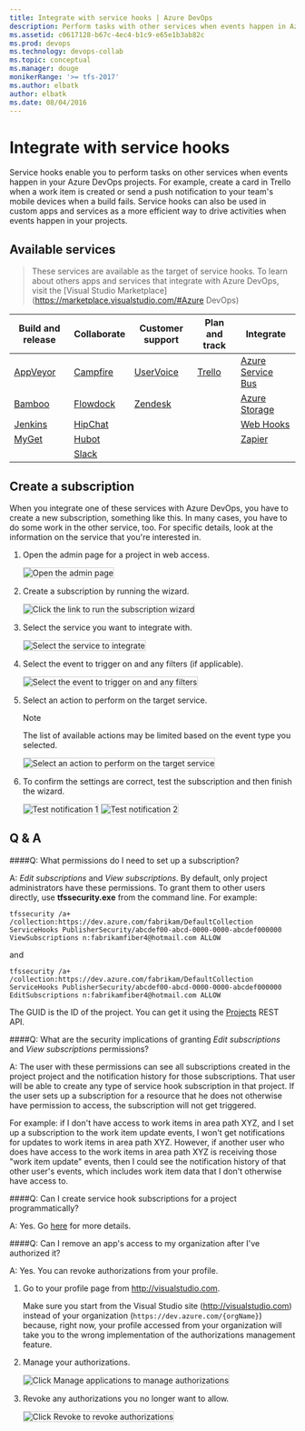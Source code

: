 ```yaml
---
title: Integrate with service hooks | Azure DevOps
description: Perform tasks with other services when events happen in Azure DevOps projects
ms.assetid: c0617128-b67c-4ec4-b1c9-e65e1b3ab82c
ms.prod: devops
ms.technology: devops-collab
ms.topic: conceptual
ms.manager: douge
monikerRange: '>= tfs-2017'
ms.author: elbatk
author: elbatk
ms.date: 08/04/2016
---
```


# Integrate with service hooks

Service hooks enable you to perform tasks on other services when events happen in your Azure DevOps
projects. For example, create a card in Trello when a work item is created 
or send a push notification to your team's mobile devices when a build fails. Service hooks 
can also be used in custom apps and services as a more efficient way to drive activities 
when events happen in your projects.

## Available services

> These services are available as the target of service hooks. To learn about others apps and services that integrate with Azure DevOps, visit the [Visual Studio Marketplace](https://marketplace.visualstudio.com/#Azure DevOps)

Build and release                  |  Collaborate 	                    | Customer support	                    | Plan and track 	             | Integrate
-------------------		           |  -------------	                    | ----------------		                | ---------		                 | -------
[AppVeyor](./services/appveyor.md) | [Campfire](./services/campfire.md) | [UserVoice](./services/uservoice.md)  | [Trello](./services/trello.md) | [Azure Service Bus](./services/azure-service-bus.md)
[Bamboo](./services/bamboo.md)	   |	[Flowdock](./services/flowdock.md)	|	[Zendesk](./services/zendesk.md) 		|			|	[Azure Storage](./services/azure-storage.md)
[Jenkins](./services/jenkins.md)   |	[HipChat](./services/hipchat.md)	|											|			|	[Web Hooks](./services/webhooks.md) |
[MyGet](./services/myget.md)	   |	[Hubot](./services/hubot.md)		|											|			|	[Zapier](./services/zapier.md) |
								   |	[Slack](./services/slack.md)		|											|			|

## Create a subscription

When you integrate one of these services with Azure DevOps, 
you have to create a new subscription, something like this. In many cases, 
you have to do some work in the other service, too. For specific details, 
look at the information on the service that you're interested in.

1.	Open the admin page for a project in web access.

    <img alt="Open the admin page" src="./_img/openadmin.png" style="border: 1px solid #CCCCCC" />

2. 	Create a subscription by running the wizard.

    <img alt="Click the link to run the subscription wizard" src="./_img/createfirst.png" style="border: 1px solid #CCCCCC" />
 
3.	Select the service you want to integrate with.

    <img alt="Select the service to integrate" src="./_img/selectservice.png" style="border: 1px solid #CCCCCC" />
 
4.	Select the event to trigger on and any filters (if applicable).

    <img alt="Select the event to trigger on and any filters" src="./_img/Trello_wizard_Event.png" style="border: 1px solid #CCCCCC" />
 
5.	Select an action to perform on the target service. 

	> [!NOTE]
    > The list of available actions may be limited based on the event type you selected. 

    <img alt="Select an action to perform on the target service" src="./_img/Trello_wizard_Action.png" style="border: 1px solid #CCCCCC" />

6.	To confirm the settings are correct, test the subscription and then finish the wizard.

    <img alt="Test notification 1" src="./_img/test1.png" style="border: 1px solid #CCCCCC" />
	
    <img alt="Test notification 2" src="./_img/test2.png" style="border: 1px solid #CCCCCC" />	
 
## Q & A

<!-- BEGINSECTION class="md-qanda" -->

<a id="subscription-permissions" /> 
####Q: What permissions do I need to set up a subscription?

A: *Edit subscriptions* and *View subscriptions*. By default, only project administrators 
have these permissions. To grant them to other users directly, use **tfssecurity.exe** 
from the command line. For example:

```
tfssecurity /a+ /collection:https://dev.azure.com/fabrikam/DefaultCollection ServiceHooks PublisherSecurity/abcdef00-abcd-0000-0000-abcdef000000 ViewSubscriptions n:fabrikamfiber4@hotmail.com ALLOW
```

and

```
tfssecurity /a+ /collection:https://dev.azure.com/fabrikam/DefaultCollection ServiceHooks PublisherSecurity/abcdef00-abcd-0000-0000-abcdef000000 EditSubscriptions n:fabrikamfiber4@hotmail.com ALLOW
```

The GUID is the ID of the project. You can get it using the [Projects](https://docs.microsoft.com/en-us/rest/api/vsts/) REST API.

####Q: What are the security implications of granting *Edit subscriptions* and *View subscriptions* permissions?

A: The user with these permissions can see all subscriptions created in the project 
project and the notification history for those subscriptions. That user will be able to 
create any type of service hook subscription in that project. If the user sets up a 
subscription for a resource that he does not otherwise have permission to access, the 
subscription will not get triggered. 

For example: if I don't have access to work items in area path XYZ, and I set up a 
subscription to the work item update events, I won't get notifications for updates 
to work items in area path XYZ. However, if another user who does have access to the work 
items in area path XYZ is receiving those "work item update" events, then I could see the 
notification history of that other user's events, which includes work item data that I 
don't otherwise have access to.

####Q: Can I create service hook subscriptions for a project programmatically?

A: Yes. Go [here](create-subscription.md) for more details.

####Q: Can I remove an app's access to my organization after I've authorized it?

A: Yes. You can revoke authorizations from your profile.

1. 	Go to your profile page from http://visualstudio.com. 

	Make sure you start from the Visual Studio site (http://visualstudio.com) 
	instead of your organization (```https://dev.azure.com/{orgName}```) because, right now, 
	your profile accessed from your organization will take you to the wrong implementation 
	of the authorizations management feature.

2.	Manage your authorizations.
	
	<img alt="Click Manage applications to manage authorizations" src="./_img/Profile-manage-applications.png" style="border: 1px solid #CCCCCC" />	
	
3.	Revoke any authorizations you no longer want to allow.

	<img alt="Click Revoke to revoke authorizations" src="./_img/authorizations.png" style="border: 1px solid #CCCCCC" />
	

<!-- ENDSECTION -->

